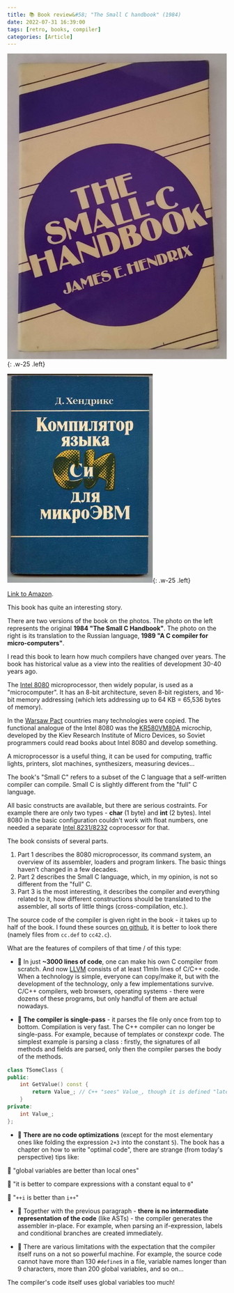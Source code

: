 ```yaml
---
title: 📚 Book review&#58; "The Small C handbook" (1984)
date: 2022-07-31 16:39:00
tags: [retro, books, compiler]
categories: [Article]
---
```


![](/assets/img/posts/2022-07-31/cover-en.jpg){: .w-25 .left}

![](/assets/img/posts/2022-07-31/cover-ru.jpg){: .w-25 .left}

[Link to Amazon](https://www.amazon.com/Small-C-Handbook-James-Hendrix/dp/0835970124).

This book has quite an interesting story.

There are two versions of the book on the photos. The photo on the left represents the original **1984 "The Small C Handbook"**.
The photo on the right is its translation to the Russian language, **1989 "A C compiler for micro-computers"**.

I read this book to learn how much compilers have changed over years.
The book has historical value as a view into the realities of development 30-40 years ago.

The [Intel 8080](https://ru.wikipedia.org/wiki/Intel_8080 ) microprocessor, then widely popular, is used as a "microcomputer".
It has an 8-bit architecture, seven 8-bit registers, and 16-bit memory addressing (which lets addressing up to 64 KB = 65,536 bytes of memory).

In the [Warsaw Pact](https://en.wikipedia.org/wiki/Warsaw_Pact) countries many technologies were copied.
The functional analogue of the Intel 8080 was the [KR580VM80A](https://en.wikipedia.org/wiki/KR580VM80A) microchip,
developed by the Kiev Research Institute of Micro Devices, so Soviet programmers could read books about Intel 8080 and develop something.

A microprocessor is a useful thing, it can be used for computing, traffic lights, printers, slot machines, synthesizers, measuring devices...

The book's "Small C" refers to a subset of the C language that a self-written compiler can compile.
Small C is slightly different from the "full" C language.

All basic constructs are available, but there are serious costraints. For example there are only two types - **char** (1 byte) and **int** (2 bytes).
Intel 8080 in the basic configuration couldn't work with float numbers, one needed a separate [Intel 8231/8232](https://en.wikipedia.org/wiki/Intel_8231/8232 ) coprocessor
for that.

The book consists of several parts.
1. Part 1 describes the 8080 microprocessor, its command system, an overview of its assembler, loaders and program linkers.
The basic things haven't changed in a few decades.
2. Part 2 describes the Small C language, which, in my opinion, is not so different from the "full" C.
3. Part 3 is the most interesting, it describes the compiler and everything related to it, how different constructions
should be translated to the assembler, all sorts of little things (cross-compilation, etc.).

The source code of the compiler is given right in the book - it takes up to half of the book.
I found these sources [on github](https://github.com/nickandrew/smallc/tree/ac9ae5977594395b2241a28282c9ea745e08925f/smallc-21),
it is better to look there (namely files from `cc.def` to `cc42.c`).

What are the features of compilers of that time / of this type:
- 🚀 In just **~3000 lines of code**, one can make his own C compiler from scratch.
And now [LLVM](https://github.com/llvm/llvm-project) consists of at least 11mln lines of C/C++ code.
When a technology is simple, everyone can copy/make it, but with the development of the technology, only a few implementations survive.
C/C++ compilers, web browsers, operating systems - there were dozens of these programs, but only handful of them are actual nowadays.

- 🚀 **The compiler is single-pass** - it parses the file only once from top to bottom. Compilation is very fast.
The C++ compiler can no longer be single-pass.
For example, because of templates or constexpr code.
The simplest example is parsing a class : firstly, the signatures of all methods and fields are parsed, only then the compiler parses the body of the methods.
```c++
class TSomeClass {
public:
    int GetValue() const {
        return Value_; // C++ "sees" Value_, though it is defined "later"
    }
private:
    int Value_;
};
```

- 🚀 **There are no code optimizations**
(except for the most elementary ones like folding the expression `2+3` into the constant `5`).
The book has a chapter on how to write "optimal code", there are strange (from today's perspective) tips like:

🤯 "global variables are better than local ones"

🤯 "it is better to compare expressions with a constant equal to `0`"

🤯 "`++i` is better than `i++`"

- 🚀 Together with the previous paragraph - **there is no intermediate representation of the code**
(like ASTs) -
the compiler generates the assembler in-place.
For example, when parsing an if-expression, labels and conditional branches are created immediately.

- 🚀 There are various limitations with the expectation that the compiler itself runs on a not so powerful machine.
For example, the source code cannot have more than 130 `#define`s in a file,
variable names longer than 9 characters,
more than 200 global variables, and so on...

The compiler's code itself uses global variables too much!
